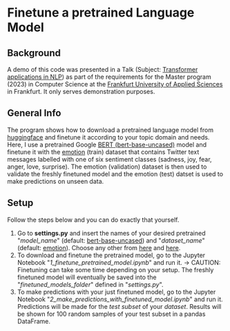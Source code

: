 # Finetune a pretrained Language Model

## Background
A demo of this code was presented in a Talk (Subject: [Transformer applications in NLP](https://drive.google.com/file/d/1qWeUYxp6vRbCYqoweu__YjGiu7FDypbY/view?usp=drive_link)) as part of the requirements for the Master program (2023) in Computer Science at the [Frankfurt University of Applied Sciences](https://www.frankfurt-university.de/en/about-us/faculty-2-computer-science-and-engineering/welcome-to-faculty-2/) in Frankfurt. It only serves demonstration purposes.

## General Info
The program shows how to download a pretrained language model from [huggingface](https://huggingface.co/) and finetune it according to your topic domain and needs.  
Here, I use a pretrained Google [BERT (bert-base-uncased)](https://huggingface.co/bert-base-uncased) model and finetune it with the [emotion](https://huggingface.co/datasets/SetFit/emotion) (train) dataset that contains Twitter text messages labelled with one of six sentiment classes (sadness, joy, fear, anger, love, surprise).
The emotion (validation) dataset is then used to validate the freshly finetuned model and the emotion (test) datset is used to make predictions on unseen data.

## Setup
Follow the steps below and you can do exactly that yourself.

1. Go to **settings.py** and insert the names of your desired pretrained "*model_name*" (default: [bert-base-uncased](https://huggingface.co/bert-base-uncased)) and "*dataset_name*" (default: [emotion](https://huggingface.co/datasets/SetFit/emotion)). Choose any other from [here](https://huggingface.co/models?pipeline_tag=text-classification&sort=trending) and [here](https://huggingface.co/datasets?task_categories=task_categories:text-classification&sort=trending).
1. To download and finetune the pretrained model, go to the Jupyter Notebook "*1_finetune_pretrained_model.ipynb*" and run it. -> CAUTION: Finetuning can take some time depending on your setup. The freshly finetuned model will eventually be saved into the "*finetuned_models_folder*" defined in "*settings.py*".
1. To make predictions with your just finetuned model, go to the Jupyter Notebook "*2_make_predictions_with_finetuned_model.ipynb*" and run it. Predictions will be made for the *test subset* of your *dataset*. Results will be shown for 100 random samples of your test subset in a pandas DataFrame.
